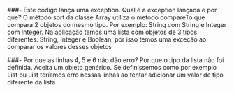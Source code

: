 ###- Este código lança uma exception. Qual é a exception lançada e por que? 
O método sort da classe Array utiliza o metodo compareTo que compara 2 objetos do mesmo tipo.
Por exemplo: String com String e Integer com Integer.
Na aplicação temos uma lista com objetos de 3 tipos diferentes. String, Integer e Boolean, por isso temos uma exceção ao comparar os valores desses objetos


###- Por que as linhas 4, 5 e 6 não dão erro?
Por que o tipo da lista não foi definida. Aceita um objeto genérico.
Se definissemos como por exemplo List<String> ou List<Integer> teríamos erro nessas linhas ao tentar adicionar um valor de tipo diferente da lista

